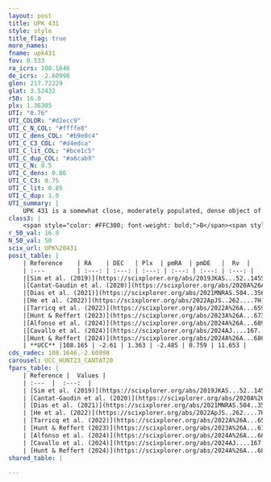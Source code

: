 ```yaml
---
layout: post
title: UPK 431
style: style
title_flag: true
more_names: 
fname: upk431
fov: 0.533
ra_icrs: 108.1646
de_icrs: -2.60998
glon: 217.72229
glat: 3.52432
r50: 16.0
plx: 1.36305
UTI: "0.76"
UTI_COLOR: "#d2ecc9"
UTI_C_N_COL: "#ffffe8"
UTI_C_dens_COL: "#b9e0c4"
UTI_C_C3_COL: "#d4edca"
UTI_C_lit_COL: "#bce1c5"
UTI_C_dup_COL: "#a6cab9"
UTI_C_N: 0.5
UTI_C_dens: 0.86
UTI_C_C3: 0.75
UTI_C_lit: 0.85
UTI_C_dup: 1.0
UTI_summary: |
    UPK 431 is a somewhat close, moderately populated, dense object of high C3 quality. It is well-studied in the literature.
class3: |
    <span style="color: #FFC300; font-weight: bold;">B</span><span style="color: green; font-weight: bold;">A</span>
r_50_val: 16.0
N_50_val: 50
scix_url: UPK%20431
posit_table: |
    | Reference    | RA    | DEC   | Plx  | pmRA  | pmDE   |  Rv  |
    | :---         | :---: | :---: | :---: | :---: | :---: | :---: |
    |[Sim et al. (2019)](https://scixplorer.org/abs/2019JKAS...52..145S) | 108.186 | -2.721 | -- | -2.44 | 0.77 | -- |
    |[Cantat-Gaudin et al. (2020)](https://scixplorer.org/abs/2020A%26A...640A...1C) | 108.234 | -2.635 | 1.346 | -2.46 | 0.76 | -- |
    |[Dias et al. (2021)](https://scixplorer.org/abs/2021MNRAS.504..356D) | 108.283 | -2.761 | 1.342 | -2.457 | 0.749 | 17.737 |
    |[He et al. (2022)](https://scixplorer.org/abs/2022ApJS..262....7H) | 108.179 | -2.599 | 1.366 | -2.457 | 0.787 | -- |
    |[Tarricq et al. (2022)](https://scixplorer.org/abs/2022A%26A...659A..59T) | 108.143 | -2.608 | 1.362 | -2.43 | 0.775 | -- |
    |[Hunt & Reffert (2023)](https://scixplorer.org/abs/2023A%26A...673A.114H) | 108.14 | -2.567 | 1.348 | -2.457 | 0.771 | 7.595 |
    |[Alfonso et al. (2024)](https://scixplorer.org/abs/2024A%26A...689A..18A) | 108.232 | -2.505 | 1.319 | -2.431 | 0.709 | -- |
    |[Cavallo et al. (2024)](https://scixplorer.org/abs/2024AJ....167...12C) | 108.167 | -2.726 | 1.356 | -- | -- | -- |
    |[Hunt & Reffert (2024)](https://scixplorer.org/abs/2024A%26A...686A..42H) | 108.14 | -2.567 | 1.348 | -2.457 | 0.771 | 7.595 |
    | **UCC** |108.165 | -2.61 | 1.363 | -2.485 | 0.759 | 11.653 | 
cds_radec: 108.1646,-2.60998
carousel: UCC_HUNT23_CANTAT20
fpars_table: |
    | Reference |  Values |
    | :---  |  :---:  |
    | [Sim et al. (2019)](https://scixplorer.org/abs/2019JKAS...52..145S) | `d_pc=729, log(age)=8.7` |
    | [Cantat-Gaudin et al. (2020)](https://scixplorer.org/abs/2020A%26A...640A...1C) | `AVNN=0, DMNN=9.42, AgeNN=8.78` |
    | [Dias et al. (2021)](https://scixplorer.org/abs/2021MNRAS.504..356D) | `Av=0.253, Dist=728, logage=8.368, [Fe/H]=-0.073` |
    | [He et al. (2022)](https://scixplorer.org/abs/2022ApJS..262....7H) | `A0=0.3, logAge=8.25` |
    | [Tarricq et al. (2022)](https://scixplorer.org/abs/2022A%26A...659A..59T) | `Dist=750, logAgeNN=8.79` |
    | [Hunt & Reffert (2023)](https://scixplorer.org/abs/2023A%26A...673A.114H) | `AV50=0.139, diffAV50=0.603, MOD50=9.182, logAge50=8.629` |
    | [Alfonso et al. (2024)](https://scixplorer.org/abs/2024A%26A...689A..18A) | `AV=0.00362, MOD=9.34935, logAge=8.77330, Z=-0.0703` |
    | [Cavallo et al. (2024)](https://scixplorer.org/abs/2024AJ....167...12C) | `AV50=0.22, dMod50=9.26, logAge50=8.22, [Fe/H]50=0.06` |
    | [Hunt & Reffert (2024)](https://scixplorer.org/abs/2024A%26A...686A..42H) | `MassJ=136.133` |
shared_table: |
    
---
```

